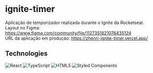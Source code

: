 ﻿# ignite-timer
Aplicação de temporizador realizada durante o Ignite da Rocketseat.
<br>
Layout no Figma: https://www.figma.com/community/file/1127351821076435124
<br>
URL da aplicação em produção: https://zhenri-ignite-timer.vercel.app/
## Technologies
![React](https://img.shields.io/badge/react-%2320232a.svg?style=for-the-badge&logo=react&logoColor=%2361DAFB)
![TypeScript](https://img.shields.io/badge/typescript-%23007ACC.svg?style=for-the-badge&logo=typescript&logoColor=white)
![HTML5](https://img.shields.io/badge/html5-%23E34F26.svg?style=for-the-badge&logo=html5&logoColor=white)
![Styled Components](https://img.shields.io/badge/styled--components-DB7093?style=for-the-badge&logo=styled-components&logoColor=white)
